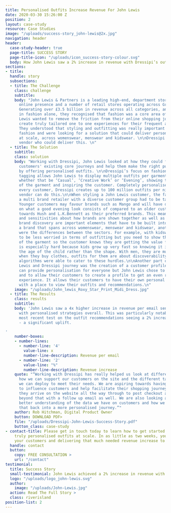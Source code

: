 ```yaml
---
title: Personalised Outfits Increase Revenue For John Lewis
date: 2020-03-30 15:26:00 Z
position: 2
layout: case-study
resource: Case Studies
image: "/uploads/success-story_john-lewis@2x.jpg"
navigation: header
header:
  case-study-header: true
  page-title: SUCCESS STORY
  page-title-icon: "/uploads/icon_success-story-colour.svg"
  body: How John Lewis saw a 2% increase in revenue with Dressipi’s outfit recommendations
sections:
- title: 
  handle: story
  subsections:
  - title: The Challenge
    class: challenge
    subtitle: 
    body: "John Lewis & Partners is a leading high-end, department store with a large
      online presence and a number of retail stores operating across Great Britain.
      Generating over £3.5 billion in revenue across all categories, and over £1 billion
      in fashion alone, they recognised that fashion was a core area of focus. \n\nJohn
      Lewis wanted to remove the friction from their online shopping journeys and
      create truly tailored one to one experiences for their frequent and loyal customers.
      They understood that styling and outfitting was really important when selling
      fashion and were looking for a solution that could deliver personalised outfits
      at scale, across womenswear, menswear and kidswear. \n\nDressipi was the only
      vendor who could deliver this. \n"
  - title: The Solution
    subtitle: 
    class: solution
    body: "Working with Dressipi, John Lewis looked at how they could further optimise
      customers' existing core journeys and help them make the right purchase decisions
      by offering personalised outfits. \n\nDressipi’s focus on fashion and attribute
      tagging allows John Lewis to display multiple outfits per garment and by occasion
      whether that be ‘Casual’, ‘Creative Work’ or ‘Evening’, showing the versatility
      of the garment and inspiring the customer. Completely personalised to each and
      every customer, Dressipi creates up to 100 million outfits per night. No other
      vendor can do this.\n\nWhen styling a John Lewis customer, the fact they are
      a multi brand retailer with a diverse customer group had to be taken into account.
      Younger customers may favour brands such as Mango and will have different ideas
      on what a good evening look consists of compared to an older customer leaning
      towards Hush and L.K.Bennett as their preferred brands. This meant brand adjacency
      and sensitivities about how brands are shown together as well as inspirational
      brand discovery are important elements that have to be built into Dressipi recommendations.\n\nAs
      a brand that spans across womenswear, menswear and kidswear, another key consideration
      were the differences between the sectors. For example, with kidswear you need
      to be less worried in terms of outfitting but you need to show the versatility
      of the garment so the customer knows they are getting the value for money. It
      is especially hard because kids grow up very fast so knowing it is more about
      the age of the child rather than the shape. With men, they are much more consistent
      when they buy clothes, outfits for them are about discoverability. Dressipi’s
      algorithms were able to cater to these hurdles.\n\nAnother part of the John
      Lewis and Dressipi journey was the creation of a customer profile. Dressipi
      can provide personalisation for everyone but John Lewis chose to go a step further
      and to allow their customers to create a profile to get an even richer customer
      experience. It allows their customers to have their own personal style page
      with a place to view their outfits and recommendations.\n"
    image: "/uploads/John_lewis_Roxy_Star_Print_Midi_Dress.jpg"
  - title: The Results
    class: results
    subtitle: 
    body: 'John Lewis saw a 4x higher increase in revenue per email sent when responding
      with personalised strategies overall. This was particularly notable with the
      most recent test on the outfit recommendations seeing a 2% increase in revenue
      - a significant uplift.

'
    number-boxes:
    - number-lines:
      - number-line: '4'
        value-line: x
        number-line-description: Revenue per email
      - number-line: '2'
        value-line: "%"
        number-line-description: Revenue increase
    quote: "“Working with Dressipi has really helped us look at different ways in
      how we can support our customers on the site and the different tactics that
      we can deploy to meet their needs. We are aspiring towards having the ability
      to influence customers and help facilitate their shopping journey from the point
      they arrive on the website all the way through to post checkout and then even
      beyond that with a follow up email as well. We are also looking at having a
      better understanding of the data we have on customers and how we can help tie
      that back into a more personalised journey.”"
    author: Rob Hitchman, Digital Product Owner
    button: DOWNLOAD PDF>
    file: "/uploads/Dressipi-John-Lewis-Success-Story.pdf"
    button_class: case-study
- contact-title: Please get in touch today to learn how to get started on delivering
    truly personalised outfits at scale. In as little as two weeks, you’ll be inspiring
    your customers and delivering that much needed revenue increase to your brand.
  handle: contact
  button:
    copy: FREE CONSULTATION >
    url: "/contact"
testimonial:
  title: Success Story
  small-testimonial: John Lewis achieved a 2% increase in revenue with outfit recommendations
  logo: "/uploads/logo_john-lewis.svg"
  author:
    image: "/uploads/John-Lewis.jpg"
  action: Read The Full Story >
  class: riverisland
position-list: 2
---
```


